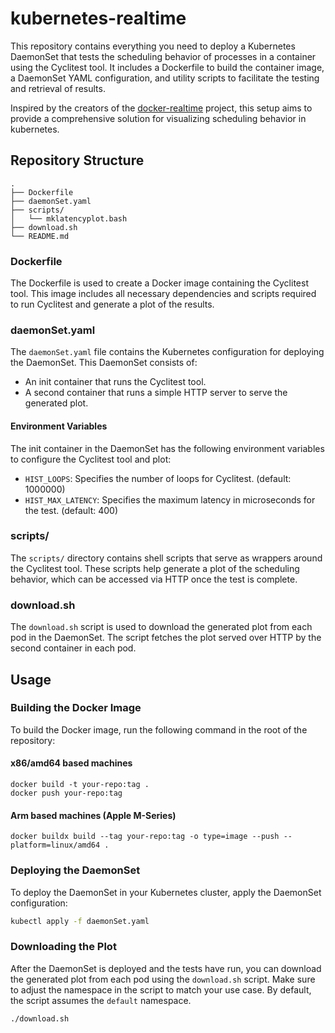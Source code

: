 # kubernetes-realtime

This repository contains everything you need to deploy a Kubernetes DaemonSet that tests the scheduling behavior of processes in a container using the Cyclitest tool. It includes a Dockerfile to build the container image, a DaemonSet YAML configuration, and utility scripts to facilitate the testing and retrieval of results.

Inspired by the creators of the [docker-realtime](https://github.com/2b-t/docker-realtime) project, this setup aims to provide a comprehensive solution for visualizing scheduling behavior in kubernetes.

## Repository Structure

```
.
├── Dockerfile
├── daemonSet.yaml
├── scripts/
│   └── mklatencyplot.bash
├── download.sh
└── README.md
```

### Dockerfile

The Dockerfile is used to create a Docker image containing the Cyclitest tool. This image includes all necessary dependencies and scripts required to run Cyclitest and generate a plot of the results.

### daemonSet.yaml

The `daemonSet.yaml` file contains the Kubernetes configuration for deploying the DaemonSet. This DaemonSet consists of:

- An init container that runs the Cyclitest tool.
- A second container that runs a simple HTTP server to serve the generated plot.

#### Environment Variables

The init container in the DaemonSet has the following environment variables to configure the Cyclitest tool and plot:

- `HIST_LOOPS`: Specifies the number of loops for Cyclitest. (default: 1000000)
- `HIST_MAX_LATENCY`: Specifies the maximum latency in microseconds for the test. (default: 400)

### scripts/

The `scripts/` directory contains shell scripts that serve as wrappers around the Cyclitest tool. These scripts help generate a plot of the scheduling behavior, which can be accessed via HTTP once the test is complete.

### download.sh

The `download.sh` script is used to download the generated plot from each pod in the DaemonSet. The script fetches the plot served over HTTP by the second container in each pod.

## Usage

### Building the Docker Image

To build the Docker image, run the following command in the root of the repository:

#### x86/amd64 based machines

```shell
docker build -t your-repo:tag .
docker push your-repo:tag
```

#### Arm based machines (Apple M-Series)

```shell
docker buildx build --tag your-repo:tag -o type=image --push --platform=linux/amd64 .
```

### Deploying the DaemonSet

To deploy the DaemonSet in your Kubernetes cluster, apply the DaemonSet configuration:

```bash
kubectl apply -f daemonSet.yaml
```

### Downloading the Plot

After the DaemonSet is deployed and the tests have run, you can download the generated plot from each pod using the `download.sh` script. Make sure to adjust the namespace in the script to match your use case. By default, the script assumes the `default` namespace.

```bash
./download.sh
```
